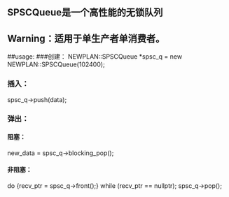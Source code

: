 ## SPSCQueue是一个高性能的无锁队列

## Warning：适用于单生产者单消费者。

##usage:
###创建：
NEWPLAN::SPSCQueue<ElemType> *spsc_q = new NEWPLAN::SPSCQueue<ElemType>(102400);
### 插入：
spsc_q->push(data);
### 弹出：
#### 阻塞：
new_data = spsc_q->blocking_pop();
#### 非阻塞：
do
{recv_ptr = spsc_q->front();} while (recv_ptr == nullptr);
spsc_q->pop();
